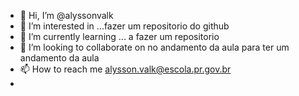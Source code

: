 - 👋 Hi, I’m @alyssonvalk
- 👀 I’m interested in ...fazer um repositorio do github
- 🌱 I’m currently learning ... a fazer um repositorio 
- 💞️ I’m looking to collaborate on  no andamento da aula para ter um andamento da aula
- 📫 How to reach me  alysson.valk@escola.pr.gov.br
-

<!---
alyssonvalk/alyssonvalk is a ✨ special ✨ repository because its `README.md` (this file) appears on your GitHub profile.
You can click the Preview link to take a look at your changes.
--->
